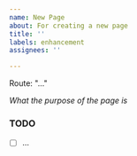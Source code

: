 ```yaml
---
name: New Page
about: For creating a new page
title: ''
labels: enhancement
assignees: ''

---
```


Route: "..."

*What the purpose of the page is*

### TODO
- [ ] ...

